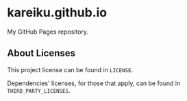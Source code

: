 # kareiku.github.io

My GitHub Pages repository.

## About Licenses

This project license can be found in `LICENSE`.

Dependencies' licenses, for those that apply, can be found in `THIRD_PARTY_LICENSES`.
